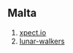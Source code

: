 ## Malta

1. [xpect.io](http://www.startupranking.com/xpect.io)
2. [lunar-walkers](http://www.startupranking.com/lunar-walkers)

